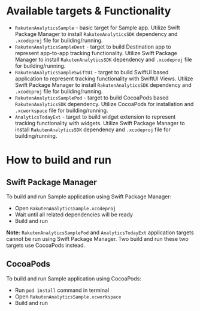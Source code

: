 # Available targets & Functionality

- `RakutenAnalyticsSample` - basic target for Sample app. Utilize Swift Package Manager to install `RakutenAnalyticsSDK` dependency and `.xcodeproj` file for building/running.
- `RakutenAnalyticsSampleDest` - target to build Destination app to represent app-to-app tracking functionality. Utilize Swift Package Manager to install `RakutenAnalyticsSDK` dependency and `.xcodeproj` file for building/running.
- `RakutenAnalyticsSampleSwiftUI` - target to build SwiftUI based application to represent tracking functionality with SwiftUI Views. Utilize Swift Package Manager to install `RakutenAnalyticsSDK` dependency and `.xcodeproj` file for building/running.
- `RakutenAnalyticsSamplePod` - target to build CocoaPods based `RakutenAnalyticsSDK` dependency. Utilize CocoaPods for installation and `.xcworkspace` file for building/running.
- `AnalyticsTodayExt` - target to build widget extension to represent tracking functionality with widgets. Utilize Swift Package Manager to install `RakutenAnalyticsSDK` dependency and `.xcodeproj` file for building/running. 

# How to build and run

## Swift Package Manager

To build and run Sample application using Swift Package Manager:
- Open `RakutenAnalyticsSample.xcodeproj`
- Wait until all related dependencies will be ready
- Build and run

**Note:** `RakutenAnalyticsSamplePod` and `AnalyticsTodayExt` application targets cannot be run using Swift Package Manager. Two build and run these two targets use CocoaPods instead.

## CocoaPods

To build and run Sample application using CocoaPods:
- Run `pod install` command in terminal
- Open `RakutenAnalyticsSample.xcworkspace`
- Build and run
